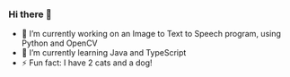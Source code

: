 ### Hi there 👋

- 🔭 I’m currently working on an Image to Text to Speech program, using Python and OpenCV
- 🌱 I’m currently learning Java and TypeScript
- ⚡ Fun fact: I have 2 cats and a dog!
